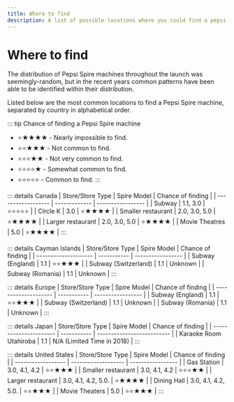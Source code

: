 ```yaml
---
title: Where to find
description: A list of possible-locations where you could find a pepsi spire machine.
---
```


# Where to find

The distribution of Pepsi Spire machines throughout the launch was seemingly-random, but in the recent years common patterns have been able to be identified within their distribution.

Listed below are the most common locations to find a Pepsi Spire machine, separated by country in alphabetical order.

::: tip Chance of finding a Pepsi Spire machine
- ⭐★★★★ - Nearly impossible to find.
- ⭐⭐★★★ - Not common to find.
- ⭐⭐⭐★★ - Not very common to find.
- ⭐⭐⭐⭐★ - Somewhat common to find.
- ⭐⭐⭐⭐⭐ - Common to find.
:::

::: details Canada
| Store/Store Type   | Spire Model   | Chance of finding |
| ------------------ | ------------- | ----------------- |
| Subway             | 1.1, 3.0      | ⭐⭐⭐⭐⭐             |
| Circle K           | 3.0           | ⭐★★★★             |
| Smaller restaurant | 2.0, 3.0, 5.0 | ⭐★★★★             |
| Larger restaurant  | 2.0, 3.0, 5.0 | ⭐★★★★             |
| Movie Theatres     | 5.0           | ⭐★★★★             |
:::

::: details Cayman Islands
| Store/Store Type     | Spire Model | Chance of finding |
| -------------------- | ----------- | ----------------- |
| Subway (England)     | 1.1         | ⭐⭐★★★             |
| Subway (Switzerland) | 1.1         | Unknown           |
| Subway (Romania)     | 1.1         | Unknown           |
:::

::: details Europe
| Store/Store Type     | Spire Model | Chance of finding |
| -------------------- | ----------- | ----------------- |
| Subway (England)     | 1.1         | ⭐⭐★★★             |
| Subway (Switzerland) | 1.1         | Unknown           |
| Subway (Romania)     | 1.1         | Unknown           |
:::

::: details Japan
| Store/Store Type       | Spire Model | Chance of finding          |
| ---------------------- | ----------- | -------------------------- |
| Karaoke Room Utahiroba | 1.1         | N/A (Limited Time in 2018) |
:::

::: details United States
| Store/Store Type   | Spire Model         | Chance of finding |
| ------------------ | ------------------- | ----------------- |
| Gas Station        | 3.0, 4.1, 4.2       | ⭐⭐★★★             |
| Smaller restaurant | 3.0, 4.1, 4.2       | ⭐⭐⭐★★             |
| Larger restaurant  | 3.0, 4.1, 4.2, 5.0. | ⭐★★★★             |
| Dining Hall        | 3.0, 4.1, 4.2, 5.0. | ⭐⭐★★★             |
| Movie Theaters     | 5.0                 | ⭐⭐★★★             |
:::